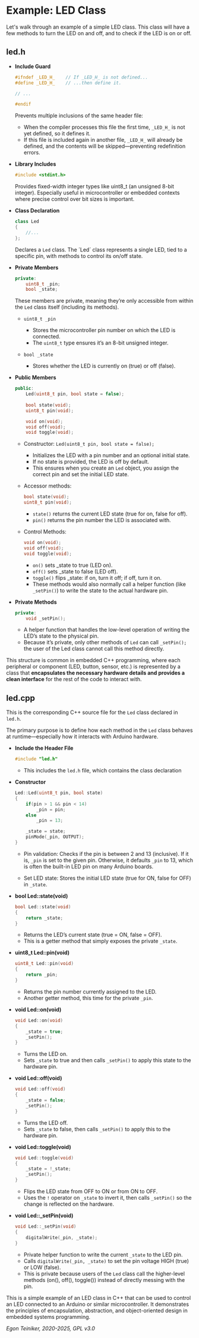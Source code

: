 # Example: LED Class

Let's walk through an example of a simple LED class. This class will have 
a few methods to turn the LED on and off, and to check if the LED is on 
or off.

## led.h

* **Include Guard** 

    ```C++
    #ifndef _LED_H_    // If _LED_H_ is not defined...
    #define _LED_H_    // ...then define it.    

    // ...

    #endif
    ```

    Prevents multiple inclusions of the same header file:

    * When the compiler processes this file the first time, `_LED_H_` is not yet 
        defined, so it defines it.
    * If this file is included again in another file, `_LED_H_` will already be 
        defined, and the contents will be skipped—preventing redefinition errors.

* **Library Includes** 

    ```C++
    #include <stdint.h>
    ```

    Provides fixed-width integer types like uint8_t (an unsigned 8-bit integer).
    Especially useful in microcontroller or embedded contexts where precise control 
    over bit sizes is important.

* **Class Declaration**
    ```C++
    class Led
    {
        //...
    };
    ```

    Declares a `Led` class.
    The ´Led´ class represents a single LED, tied to a specific pin, with methods 
    to control its on/off state.

* **Private Members**
    ```C++
    private:
        uint8_t _pin;
        bool _state;
    ```

    These members are private, meaning they’re only accessible from within the 
    `Led` class itself (including its methods).

    * `uint8_t _pin`
        * Stores the microcontroller pin number on which the LED is connected.
        * The `uint8_t` type ensures it’s an 8-bit unsigned integer.

    * `bool _state`
        * Stores whether the LED is currently on (true) or off (false).


* **Public Members**
    ```C++
    public:
        Led(uint8_t pin, bool state = false);
        
        bool state(void);
        uint8_t pin(void);

        void on(void);
        void off(void);
        void toggle(void);
    ```

    * Constructor: `Led(uint8_t pin, bool state = false);`
        * Initializes the LED with a pin number and an optional initial state.
        * If no state is provided, the LED is off by default.
        * This ensures when you create an `Led` object, you assign the correct 
            pin and set the initial LED state.

    * Accessor methods:
        ```C++
        bool state(void);
        uint8_t pin(void);
        ```

        * `state()` returns the current LED state (true for on, false for off).
        * `pin()` returns the pin number the LED is associated with.

    * Control Methods:
        ```C++
        void on(void);
        void off(void);
        void toggle(void);
        ```

        * `on()` sets _state to true (LED on).
        * `off()` sets _state to false (LED off).
        * `toggle()` flips _state: if on, turn it off; if off, turn it on.
        * These methods would also normally call a helper function (like `_setPin()`) 
            to write the state to the actual hardware pin.

* **Private Methods** 
    ```C++
    private:
        void _setPin();
    ```

    * A helper function that handles the low-level operation of writing the LED’s 
        state to the physical pin.
    * Because it’s private, only other methods of `Led` can call `_setPin();` the 
        user of the Led class cannot call this method directly.

This structure is common in embedded C++ programming, where each peripheral or component 
(LED, button, sensor, etc.) is represented by a class that **encapsulates the necessary 
hardware details and provides a clean interface** for the rest of the code to interact with.


## led.cpp 

This is the corresponding C++ source file for the `Led` class declared in `led.h`. 

The primary purpose is to define how each method in the `Led` class behaves at 
runtime—especially how it interacts with Arduino hardware.

* **Include the Header File**
    ```C++
    #include "led.h"
    ```

    * This includes the `led.h` file, which contains the class declaration

* **Constructor**
    ```C++
    Led::Led(uint8_t pin, bool state)
    {
        if(pin > 1 && pin < 14)
            _pin = pin;
        else 
            _pin = 13; 

        _state = state; 
        pinMode(_pin, OUTPUT);
    }
    ```

    * Pin validation: 
        Checks if the pin is between 2 and 13 (inclusive). If it is, `_pin` is set 
        to the given pin.
        Otherwise, it defaults `_pin` to 13, which is often the built-in LED pin on 
        many Arduino boards.

    * Set LED state: 
        Stores the initial LED state (true for ON, false for OFF) in `_state`.

* **bool Led::state(void)**
    ```C++
    bool Led::state(void)
    {
        return _state;
    }
    ```

    * Returns the LED’s current state (true = ON, false = OFF).
    * This is a getter method that simply exposes the private `_state`.

* **uint8_t Led::pin(void)**
    ```C++
    uint8_t Led::pin(void)
    {
        return _pin;
    }
    ```

    *  Returns the pin number currently assigned to the LED.
    * Another getter method, this time for the private `_pin`.


* **void Led::on(void)**
    ```C++
    void Led::on(void)
    {
        _state = true;
        _setPin();
    }  
    ```

    * Turns the LED on.
    * Sets `_state` to true and then calls `_setPin()` to apply this state to the 
        hardware pin.

* **void Led::off(void)**
    ```C++
    void Led::off(void)
    {
        _state = false;
        _setPin();
    }    
    ```

    * Turns the LED off.
    * Sets `_state` to false, then calls `_setPin()` to apply this to the hardware pin.

* **void Led::toggle(void)**
    ```C++
    void Led::toggle(void)
    {
        _state = !_state;
        _setPin();
    }
    ```

    * Flips the LED state from OFF to ON or from ON to OFF.
    * Uses the `!` operator on `_state` to invert it, then calls `_setPin()` so the change 
        is reflected on the hardware.

* **void Led::_setPin(void)**
    ```C++
    void Led::_setPin(void)
    {
        digitalWrite(_pin, _state);
    }
    ```

    * Private helper function to write the current `_state` to the LED pin.
    * Calls `digitalWrite(_pin, _state)` to set the pin voltage HIGH (true) or LOW (false).
    * This is private because users of the `Led` class call the higher-level methods (on(), 
        off(), toggle()) instead of directly messing with the pin.

This is a simple example of an LED class in C++ that can be used to control an LED
connected to an Arduino or similar microcontroller. It demonstrates the principles
of encapsulation, abstraction, and object-oriented design in embedded systems programming.

*Egon Teiniker, 2020-2025, GPL v3.0* 
